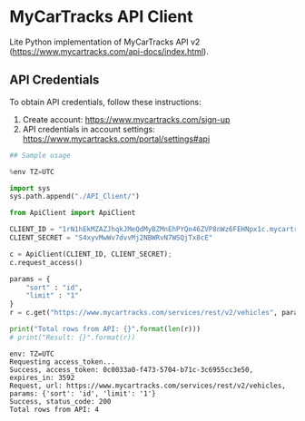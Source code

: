 
# MyCarTracks API Client

Lite Python implementation of MyCarTracks API v2 (https://www.mycartracks.com/api-docs/index.html).

## API Credentials
To obtain API credentials, follow these instructions:
1. Create account: https://www.mycartracks.com/sign-up
2. API credentials in account settings: https://www.mycartracks.com/portal/settings#api



```python
## Sample usage

%env TZ=UTC

import sys
sys.path.append("./API_Client/")

from ApiClient import ApiClient

CLIENT_ID = "1rN1hEkMZAZJhqkJMeQdMyBZMnEhPYQn46ZVP8nWz6FEHNpx1c.mycartracks.com";
CLIENT_SECRET = "S4xyvMwWv7dvvMj2NBWRvN7WSQjTx8cE"

c = ApiClient(CLIENT_ID, CLIENT_SECRET);
c.request_access()

params = {
    "sort" : "id",
    "limit" : "1"
}
r = c.get("https://www.mycartracks.com/services/rest/v2/vehicles", params)

print("Total rows from API: {}".format(len(r)))
# print("Result: {}".format(r))

```

    env: TZ=UTC
    Requesting access_token...
    Success, access_token: 0c0033a0-f473-5704-b71c-3c6955cc3e50, expires_in: 3592
    Request, url: https://www.mycartracks.com/services/rest/v2/vehicles, params: {'sort': 'id', 'limit': '1'}
    Success, status_code: 200
    Total rows from API: 4
